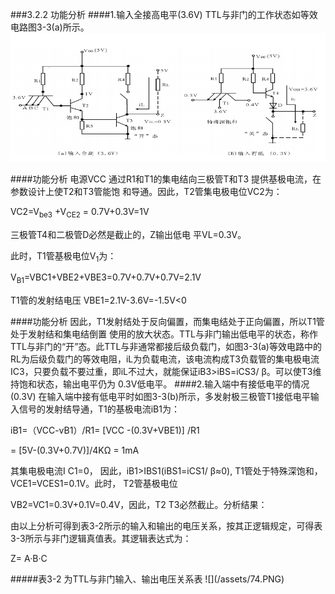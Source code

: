 ###3.2.2 功能分析 
####1.输入全接高电平(3.6V) 
TTL与非门的工作状态如等效电路图3-3(a)所示。
![](/assets/73.PNG) 
<p>
####功能分析 
电源VCC 通过R1和T1的集电结向三极管T和T3 提供基极电流，在参数设计上使T2和T3管能饱 和导通。因此，T2管集电极电位VC2为： <p>
VC2=V<sub>be3</sub> +V<sub>CE2</sub> = 0.7V+0.3V=1V <p>
三极管T4和二极管D必然是截止的，Z输出低电 平VL=0.3V。 <p>
此时，T1管基极电位V<sub>1</sub>为： <p>
V<sub>B1</sub>=VBC1+VBE2+VBE3=0.7V+0.7V+0.7V=2.1V <p>
T1管的发射结电压 VBE1=2.1V-3.6V=-1.5V<0 <p>
####功能分析 
因此，T1发射结处于反向偏置，而集电结处于正向偏置，所以T1管处于发射结和集电结倒置 使用的放大状态。TTL与非门输出低电平的状态，称作TTL与非门的“开”态。此TTL与非通常都接后级负载门，如图3-3(a)等效电路中的RL为后级负载门的等效电阻，iL为负载电流，该电流构成T3负载管的集电极电流IC3，只要负载不要过重，即iL不过大，就能保证iB3>iBS=iCS3/ β。可以使T3维持饱和状态，输出电平仍为 0.3V低电平。 
####2.输入端中有接低电平的情况(0.3V) 
在输入端中接有低电平时如图3-3(b)所示，多发射极三极管T1接低电平输入信号的发射结导通，T1的基极电流iB1为： <p>
iB1=（VCC-vB1）/R1= [VCC -(0.3V+VBE1)] /R1 <p>
= [5V-(0.3V+0.7V)]/4KΩ = 1mA <p>
其集电极电流I C1=0， 因此，iB1>IBS1(iBS1=iCS1/ β≈0), T1管处于特殊深饱和，VCE1=VCES1=0.1V。此时， T2管基极电位 <p>
VB2=VC1=0.3V+0.1V=0.4V，因此，T2 T3必然截止。分析结果： <p>
由以上分析可得到表3-2所示的输入和输出的电压关系，按其正逻辑规定，可得表3-3所示与非门逻辑真值表。其逻辑表达式为： <p>
Z= A·B·C <p>
#####表3-2 为TTL与非门输入、输出电压关系表 
![](/assets/74.PNG)



